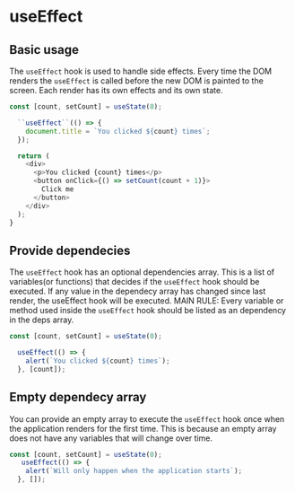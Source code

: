# useEffect

## Basic usage

The `useEffect` hook is used to handle side effects. Every time the DOM renders the `useEffect` is called before the new DOM is painted to the screen. Each render has its own effects and its own state.

```js
const [count, setCount] = useState(0);

  ``useEffect``(() => {
    document.title = `You clicked ${count} times`;
  });

  return (
    <div>
      <p>You clicked {count} times</p>
      <button onClick={() => setCount(count + 1)}>
        Click me
      </button>
    </div>
  );
}
```

## Provide dependecies

The `useEffect` hook has an optional dependencies array. This is a list of variables(or functions) that decides if the `useEffect` hook should be executed. If any value in the dependecy array has changed since last render, the useEffect hook will be executed. 
MAIN RULE: Every variable or method used inside the `useEffect` hook should be listed as an dependency in the deps array.

```js
const [count, setCount] = useState(0);

  useEffect(() => {
    alert(`You clicked ${count} times`);
  }, [count]);

```

## Empty dependecy array
You can provide an empty array to execute the `useEffect` hook once when the application renders for the first time. This is because an empty array does not have any variables that will change over time.

```js
const [count, setCount] = useState(0);
   useEffect(() => {
    alert(`Will only happen when the application starts`);
  }, []);

```






